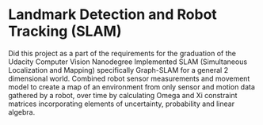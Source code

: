 # Landmark Detection and Robot Tracking (SLAM)

Did this project as a part of the requirements for the graduation of the Udacity Computer Vision Nanodegree Implemented SLAM (Simultaneous Localization and Mapping) specifically Graph-SLAM for a general 2 dimensional world. Combined robot sensor measurements and movement model to create a map of an environment from only sensor and motion data gathered by a robot, over time by calculating Omega and Xi constraint matrices incorporating elements of uncertainty, probability and linear algebra.

